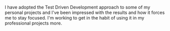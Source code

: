 I have adopted the Test Driven Development approach to some of my personal projects
and I've been impressed with the results and how it forces me to stay focused. I'm
working to get in the habit of using it in my professional projects more.